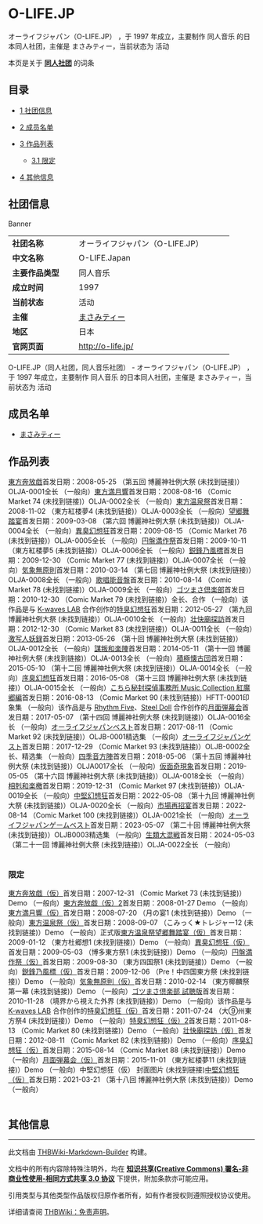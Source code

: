 # O-LIFE.JP

<!-- source html: G:\repos\THBWiki-Markdown-Builder\THBWikiMarkdown\Temp\main\7\7d\ns0%3AO-LIFE%2EJP.html -->

オーライフジャパン（O-LIFE.JP） ，于 1997 年成立，主要制作 同人音乐 的日本同人社团，主催是 まさみティー，当前状态为 活动

本页是关于 **[同人社团](./同人社团.md#同人社团)** 的词条

## 目录

- [1 社团信息](#社团信息)
- [2 成员名单](#成员名单)
- [3 作品列表](#作品列表)

  - [3.1 限定](#限定)



- [4 其他信息](#其他信息)





## 社团信息
[](./文件-O-LIFE.JP_banner.gif.md)  [](./文件-O-LIFE.JP_banner.gif.md)Banner

<table><tbody><tr><td style="width:120px"><b>社团名称</b></td><td style="min-width:300px"> オーライフジャパン（O-LIFE.JP） </td></tr><tr><td><b>中文名称</b></td><td>O-LIFE.Japan</td></tr><tr><td><b>主要作品类型</b></td><td>同人音乐</td></tr><tr><td><b>成立时间</b></td><td>1997</td></tr><tr><td><b>当前状态</b></td><td>活动</td></tr><tr><td><b>主催</b></td><td> <a href="./まさみティー.md" title="まさみティー">まさみティー</a> </td></tr><tr><td><b>地区</b></td><td>日本</td></tr><tr><td><b>官网页面</b></td><td><a rel="nofollow" class="external free" href="http://o-life.jp/">http://o-life.jp/</a> </td></tr></tbody></table>

O-LIFE.JP（同人社团，同人音乐社团） - オーライフジャパン（O-LIFE.JP） ，于 1997 年成立，主要制作 同人音乐 的日本同人社团，主催是 まさみティー，当前状态为 活动

## 成员名单
- [まさみティー](./まさみティー.md)


## 作品列表
[](./東方奔放戯.md)[東方奔放戯](./東方奔放戯.md)首发日期：2008-05-25 （第五回 博麗神社例大祭 (未找到链接)）OLJA-0001全长 （一般向）[](./東方満月響.md)[東方満月響](./東方満月響.md)首发日期：2008-08-16 （Comic Market 74 (未找到链接)）OLJA-0002全长 （一般向）[](./東方温泉祭.md)[東方温泉祭](./東方温泉祭.md)首发日期：2008-11-02 （東方紅楼夢4 (未找到链接)）OLJA-0003全长 （一般向）[](./望郷舞踏宴.md)[望郷舞踏宴](./望郷舞踏宴.md)首发日期：2009-03-08 （第六回 博麗神社例大祭 (未找到链接)）OLJA-0004全长 （一般向）[](./異臭幻想狂.md)[異臭幻想狂](./異臭幻想狂.md)首发日期：2009-08-15 （Comic Market 76 (未找到链接)）OLJA-0005全长 （一般向）[](./円盤満作祭.md)[円盤満作祭](./円盤満作祭.md)首发日期：2009-10-11 （東方紅楼夢5 (未找到链接)）OLJA-0006全长 （一般向）[](./鋭鋒乃風標.md)[鋭鋒乃風標](./鋭鋒乃風標.md)首发日期：2009-12-30 （Comic Market 77 (未找到链接)）OLJA-0007全长 （一般向）[](./気象無原則.md)[気象無原則](./気象無原則.md)首发日期：2010-03-14 （第七回 博麗神社例大祭 (未找到链接)）OLJA-0008全长 （一般向）[](./歌唱能音盤.md)[歌唱能音盤](./歌唱能音盤.md)首发日期：2010-08-14 （Comic Market 78 (未找到链接)）OLJA-0009全长 （一般向）[](./ゴツまさ倶楽部.md)[ゴツまさ倶楽部](./ゴツまさ倶楽部.md)首发日期：2010-12-30 （Comic Market 79 (未找到链接)）全长、​合作 （一般向）该作品是与 [K-waves LAB](./K-waves_LAB.md) 合作创作的[](./特臭幻想狂.md)[特臭幻想狂](./特臭幻想狂.md)首发日期：2012-05-27 （第九回 博麗神社例大祭 (未找到链接)）OLJA-0010全长 （一般向）[](./壮快廟探訪.md)[壮快廟探訪](./壮快廟探訪.md)首发日期：2012-12-30 （Comic Market 83 (未找到链接)）OLJA-0011全长 （一般向）[](./激写人妖録.md)[激写人妖録](./激写人妖録.md)首发日期：2013-05-26 （第十回 博麗神社例大祭 (未找到链接)）OLJA-0012全长 （一般向）[](./謀叛和楽陣.md)[謀叛和楽陣](./謀叛和楽陣.md)首发日期：2014-05-11 （第十一回 博麗神社例大祭 (未找到链接)）OLJA-0013全长 （一般向）[](./積極懐古団.md)[積極懐古団](./積極懐古団.md)首发日期：2015-05-10 （第十二回 博麗神社例大祭 (未找到链接)）OLJA-0014全长 （一般向）[](./序臭幻想狂.md)[序臭幻想狂](./序臭幻想狂.md)首发日期：2016-05-08 （第十三回 博麗神社例大祭 (未找到链接)）OLJA-0015全长 （一般向）[](./こちら秘封探偵事務所_Music_Collection_紅魔郷編.md)[こちら秘封探偵事務所 Music Collection 紅魔郷編](./こちら秘封探偵事務所_Music_Collection_紅魔郷編.md)首发日期：2016-08-13 （Comic Market 90 (未找到链接)）HFTT-0001印象集 （一般向）该作品是与 [Rhythm Five](./Rhythm_Five.md)、​[Steel Doll](./Steel_Doll.md) 合作创作的[](./月面弾幕会.md)[月面弾幕会](./月面弾幕会.md)首发日期：2017-05-07 （第十四回 博麗神社例大祭 (未找到链接)）OLJA-0016全长 （一般向）[](./オーライフジャパンベスト.md)[オーライフジャパンベスト](./オーライフジャパンベスト.md)首发日期：2017-08-11 （Comic Market 92 (未找到链接)）OLJB-0001精选集 （一般向）[](./オーライフジャパンゲスト.md)[オーライフジャパンゲスト](./オーライフジャパンゲスト.md)首发日期：2017-12-29 （Comic Market 93 (未找到链接)）OLJB-0002全长、​精选集 （一般向）[](./四季音方陣.md)[四季音方陣](./四季音方陣.md)首发日期：2018-05-06 （第十五回 博麗神社例大祭 (未找到链接)）OLJA0017全长 （一般向）[](./仮面奇現象.md)[仮面奇現象](./仮面奇現象.md)首发日期：2019-05-05 （第十六回 博麗神社例大祭 (未找到链接)）OLJA-0018全长 （一般向）[](./相剋和楽檄.md)[相剋和楽檄](./相剋和楽檄.md)首发日期：2019-12-31 （Comic Market 97 (未找到链接)）OLJA-0019全长 （一般向）[](./中堅幻想狂.md)[中堅幻想狂](./中堅幻想狂.md)首发日期：2022-05-08 （第十九回 博麗神社例大祭 (未找到链接)）OLJA-0020全长 （一般向）[](./市場再招宴.md)[市場再招宴](./市場再招宴.md)首发日期：2022-08-14 （Comic Market 100 (未找到链接)）OLJA-0021全长 （一般向）[](./オーライフジャパンゲームベスト.md)[オーライフジャパンゲームベスト](./オーライフジャパンゲームベスト.md)首发日期：2023-05-07 （第二十回 博麗神社例大祭 (未找到链接)）OLJB0003精选集 （一般向）[](./生類大混戦.md)[生類大混戦](./生類大混戦.md)首发日期：2024-05-03 （第二十一回 博麗神社例大祭 (未找到链接)）OLJA-0022全长 （一般向）
<table><style data-mw-deduplicate="TemplateStyles:r686458">.mw-parser-output .simple_work{display:grid;min-height:calc(120px + 0.5rem);grid-template-columns:calc(120px + 0.5rem)1fr;grid-template-rows:auto 1fr;grid-template-areas:"cover title""cover props";overflow:hidden}.mw-parser-output .simple_work-cover{grid-area:cover;align-self:center;justify-self:center;overflow:hidden;max-width:100%;max-height:100%;padding:0.25rem;word-break:break-all}.mw-parser-output .simple_work-cover a.new{display:block;text-align:center;padding:0.25rem}.mw-parser-output .simple_work-title{grid-area:title;margin-top:0.25rem;padding-left:0.25rem;font-weight:bold}.mw-parser-output .simple_work-props{grid-area:props;padding-left:0.25rem}.mw-parser-output .simple_work-prop{margin:0.125rem 0}</style>

<link rel="mw-deduplicated-inline-style" href="mw-data:TemplateStyles:r686458">

<link rel="mw-deduplicated-inline-style" href="mw-data:TemplateStyles:r686458">

<link rel="mw-deduplicated-inline-style" href="mw-data:TemplateStyles:r686458">

<link rel="mw-deduplicated-inline-style" href="mw-data:TemplateStyles:r686458">

<link rel="mw-deduplicated-inline-style" href="mw-data:TemplateStyles:r686458">

<link rel="mw-deduplicated-inline-style" href="mw-data:TemplateStyles:r686458">

<link rel="mw-deduplicated-inline-style" href="mw-data:TemplateStyles:r686458">

<link rel="mw-deduplicated-inline-style" href="mw-data:TemplateStyles:r686458">

<link rel="mw-deduplicated-inline-style" href="mw-data:TemplateStyles:r686458">

<link rel="mw-deduplicated-inline-style" href="mw-data:TemplateStyles:r686458">

<link rel="mw-deduplicated-inline-style" href="mw-data:TemplateStyles:r686458">

<link rel="mw-deduplicated-inline-style" href="mw-data:TemplateStyles:r686458">

<link rel="mw-deduplicated-inline-style" href="mw-data:TemplateStyles:r686458">

<link rel="mw-deduplicated-inline-style" href="mw-data:TemplateStyles:r686458">

<link rel="mw-deduplicated-inline-style" href="mw-data:TemplateStyles:r686458">

<link rel="mw-deduplicated-inline-style" href="mw-data:TemplateStyles:r686458">

<link rel="mw-deduplicated-inline-style" href="mw-data:TemplateStyles:r686458">

<link rel="mw-deduplicated-inline-style" href="mw-data:TemplateStyles:r686458">

<link rel="mw-deduplicated-inline-style" href="mw-data:TemplateStyles:r686458">

<link rel="mw-deduplicated-inline-style" href="mw-data:TemplateStyles:r686458">

<link rel="mw-deduplicated-inline-style" href="mw-data:TemplateStyles:r686458">

<link rel="mw-deduplicated-inline-style" href="mw-data:TemplateStyles:r686458">

<link rel="mw-deduplicated-inline-style" href="mw-data:TemplateStyles:r686458">

<link rel="mw-deduplicated-inline-style" href="mw-data:TemplateStyles:r686458">

<link rel="mw-deduplicated-inline-style" href="mw-data:TemplateStyles:r686458">

<link rel="mw-deduplicated-inline-style" href="mw-data:TemplateStyles:r686458">
</table>



### 限定
[](./東方奔放戯（仮）.md)[東方奔放戯（仮）](./東方奔放戯（仮）.md)首发日期：2007-12-31 （Comic Market 73 (未找到链接)）Demo （一般向）[](./東方奔放戯（仮）2.md)[東方奔放戯（仮）2](./東方奔放戯（仮）2.md)首发日期：2008-01-27 Demo （一般向）[](./東方満月響（仮）.md)[東方満月響（仮）](./東方満月響（仮）.md)首发日期：2008-07-20 （月の宴1 (未找到链接)）Demo （一般向）[](./東方温泉祭（仮）.md)[東方温泉祭（仮）](./東方温泉祭（仮）.md)首发日期：2008-09-07 （こみっく★トレジャー12 (未找到链接)）Demo （一般向）正式版[東方温泉祭](./東方温泉祭.md)[](./望郷舞踏宴（仮）.md)[望郷舞踏宴（仮）](./望郷舞踏宴（仮）.md)首发日期：2009-01-12 （東方杜郷想1 (未找到链接)）Demo （一般向）[](./異臭幻想狂（仮）.md)[異臭幻想狂（仮）](./異臭幻想狂（仮）.md)首发日期：2009-05-03 （博多東方祭1 (未找到链接)）Demo （一般向）[](./円盤満作祭（仮）.md)[円盤満作祭（仮）](./円盤満作祭（仮）.md)首发日期：2009-08-30 （東方四国祭1 (未找到链接)）Demo （一般向）[](./鋭鋒乃風標（仮）.md)[鋭鋒乃風標（仮）](./鋭鋒乃風標（仮）.md)首发日期：2009-12-06 （Pre！中四国東方祭 (未找到链接)）Demo （一般向）[](./気象無原則（仮）.md)[気象無原則（仮）](./気象無原則（仮）.md)首发日期：2010-02-14 （東方椰麟祭 第一幕 (未找到链接)）Demo （一般向）[](./ゴツまさ倶楽部_試聴版.md)[ゴツまさ倶楽部 試聴版](./ゴツまさ倶楽部_試聴版.md)首发日期：2010-11-28 （境界から視えた外界 (未找到链接)）Demo （一般向）该作品是与 [K-waves LAB](./K-waves_LAB.md) 合作创作的[](./特臭幻想狂（仮）.md)[特臭幻想狂（仮）](./特臭幻想狂（仮）.md)首发日期：2011-07-24 （大⑨州東方祭4 (未找到链接)）Demo （一般向）[](./特臭幻想狂（仮）2.md)[特臭幻想狂（仮）2](./特臭幻想狂（仮）2.md)首发日期：2011-08-13 （Comic Market 80 (未找到链接)）Demo （一般向）[](./壮快廟探訪（仮）.md)[壮快廟探訪（仮）](./壮快廟探訪（仮）.md)首发日期：2012-08-11 （Comic Market 82 (未找到链接)）Demo （一般向）[](./序臭幻想狂（仮）.md)[序臭幻想狂（仮）](./序臭幻想狂（仮）.md)首发日期：2015-08-14 （Comic Market 88 (未找到链接)）Demo （一般向）[](./月面弾幕会（仮）.md)[月面弾幕会（仮）](./月面弾幕会（仮）.md)首发日期：2015-11-01 （東方紅楼夢11 (未找到链接)）Demo （一般向）中堅幻想狂（仮） 封面图片 (未找到链接)[中堅幻想狂（仮）](./中堅幻想狂（仮）.md)首发日期：2021-03-21 （第十八回 博麗神社例大祭 (未找到链接)）Demo （一般向）
<table><link rel="mw-deduplicated-inline-style" href="mw-data:TemplateStyles:r686458">

<link rel="mw-deduplicated-inline-style" href="mw-data:TemplateStyles:r686458">

<link rel="mw-deduplicated-inline-style" href="mw-data:TemplateStyles:r686458">

<link rel="mw-deduplicated-inline-style" href="mw-data:TemplateStyles:r686458">

<link rel="mw-deduplicated-inline-style" href="mw-data:TemplateStyles:r686458">

<link rel="mw-deduplicated-inline-style" href="mw-data:TemplateStyles:r686458">

<link rel="mw-deduplicated-inline-style" href="mw-data:TemplateStyles:r686458">

<link rel="mw-deduplicated-inline-style" href="mw-data:TemplateStyles:r686458">

<link rel="mw-deduplicated-inline-style" href="mw-data:TemplateStyles:r686458">

<link rel="mw-deduplicated-inline-style" href="mw-data:TemplateStyles:r686458">

<link rel="mw-deduplicated-inline-style" href="mw-data:TemplateStyles:r686458">

<link rel="mw-deduplicated-inline-style" href="mw-data:TemplateStyles:r686458">

<link rel="mw-deduplicated-inline-style" href="mw-data:TemplateStyles:r686458">

<link rel="mw-deduplicated-inline-style" href="mw-data:TemplateStyles:r686458">

<link rel="mw-deduplicated-inline-style" href="mw-data:TemplateStyles:r686458">

<link rel="mw-deduplicated-inline-style" href="mw-data:TemplateStyles:r686458">
</table>



## 其他信息
  
  






---

此文档由 [THBWiki-Markdown-Builder](https://github.com/Delsin-Yu/THBWiki-Markdown-Builder) 构建。

文档中的所有内容除特殊注明外，均在 [**知识共享(Creative Commons) 署名-非商业性使用-相同方式共享 3.0 协议**](https://creativecommons.org/licenses/by-sa/3.0/deed.zh-hans) 下提供，附加条款亦可能应用。

引用类型与其他类型作品版权归原作者所有，如有作者授权则遵照授权协议使用。

详细请查阅 [THBWiki：免责声明](https://thbwiki.cc/THBWiki:%E5%85%8D%E8%B4%A3%E5%A3%B0%E6%98%8E)。

